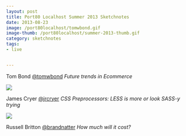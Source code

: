 ```yaml
---
layout: post
title: Port80 Localhost Summer 2013 Sketchnotes
date: 2013-08-23
image: /port80localhost/tomwbond.gif
image-thumb: /port80localhost/summer-2013-thumb.gif
category: sketchnotes
tags:
- live


---
```


Tom Bond [@tomwbond](https://twitter.com/tomwbond) _Future trends in Ecommerce_

<a href="{{ site.baseurl }}/images/port80localhost/jrcryer.gif"><img src="{{ site.baseurl }}/images/port80localhost/jrcryer.gif"></a>

James Cryer [@jrcryer](https://twitter.com/jrcryer) _CSS Preprocessors: LESS is more or look SASS-y trying_

<a href="{{ site.baseurl }}/images/port80localhost-summer-2013-3.gif"><img src="{{ site.baseurl }}/images/port80localhost/brandnatter.gif"></a>

Russell Britton [@brandnatter](https://twitter.com/brandnatter) _How much will it cost?_